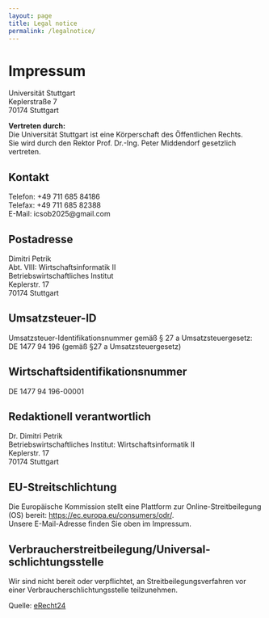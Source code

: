 ```yaml
---
layout: page
title: Legal notice
permalink: /legalnotice/
---
```

<body>
<h1>Impressum</h1>

<p>Universit&auml;t Stuttgart<br />
  Keplerstra&szlig;e 7<br />
  70174 Stuttgart</p>

<p><strong>Vertreten durch:</strong><br />
  Die Universit&auml;t Stuttgart ist eine K&ouml;rperschaft des &Ouml;ffentlichen Rechts.<br />
  Sie wird durch den Rektor Prof. Dr.-Ing. Peter Middendorf gesetzlich vertreten.</p>

<h2>Kontakt</h2>
<p>Telefon: +49 711 685 84186<br />
  Telefax: +49 711 685 82388<br />
  E-Mail: icsob2025@gmail.com</p>

<h2>Postadresse</h2>
<p>Dimitri Petrik<br />
  Abt. VIII: Wirtschaftsinformatik II<br />
  Betriebswirtschaftliches Institut<br />
  Keplerstr. 17<br />
  70174 Stuttgart</p>
<h2>Umsatzsteuer-ID</h2>
<p>Umsatzsteuer-Identifikationsnummer gem&auml;&szlig; &sect; 27 a Umsatzsteuergesetz:<br />
  DE 1477 94 196 (gem&auml;&szlig; &sect;27 a Umsatzsteuergesetz)</p>

<h2>Wirtschafts&shy;identifikations&shy;nummer</h2>
<p>DE 1477 94 196-00001</p>

<h2>Redaktionell verantwortlich</h2>
<p>Dr. Dimitri Petrik<br />
  Betriebswirtschaftliches Institut: Wirtschaftsinformatik II<br />
  Keplerstr. 17<br />
  70174 Stuttgart</p>

<h2>EU-Streitschlichtung</h2>
<p>Die Europ&auml;ische Kommission stellt eine Plattform zur Online-Streitbeilegung (OS) bereit: <a href="https://ec.europa.eu/consumers/odr/" target="_blank" rel="noopener noreferrer">https://ec.europa.eu/consumers/odr/</a>.<br /> Unsere E-Mail-Adresse finden Sie oben im Impressum.</p>

<h2>Verbraucher&shy;streit&shy;beilegung/Universal&shy;schlichtungs&shy;stelle</h2>
<p>Wir sind nicht bereit oder verpflichtet, an Streitbeilegungsverfahren vor einer Verbraucherschlichtungsstelle teilzunehmen.</p>

<p>Quelle: <a href="https://www.e-recht24.de">eRecht24</a></p>

</body>
</html>